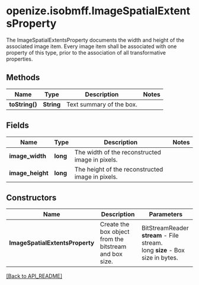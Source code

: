 # openize.isobmff.ImageSpatialExtentsProperty

The ImageSpatialExtentsProperty documents the width and height of the associated image item.
Every image item shall be associated with one property of this type, prior to the association of all transformative properties.

## Methods

Name | Type | Description | Notes
------------ | ------------- | ------------- | -------------
**toString()** | **String** | Text summary of the box. | 

## Fields

Name | Type | Description | Notes
------------ | ------------- | ------------- | -------------
**image_width** | **long** | The width of the reconstructed image in pixels. | 
**image_height** | **long** | The height of the reconstructed image in pixels. | 

## Constructors

Name | Description | Parameters
------------ | ------------- | -------------
**ImageSpatialExtentsProperty** | Create the box object from the bitstream and box size. | BitStreamReader **stream** - File stream.<br />long **size** - Box size in bytes.

[[Back to API_README]](API_README.md)